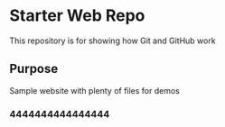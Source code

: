# Starter Web Repo

This repository is for showing how Git and GitHub work

## Purpose

Sample website with plenty of files for demos

### 4444444444444444